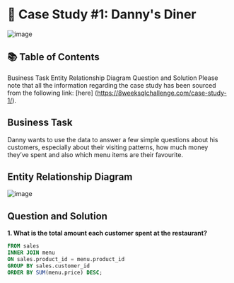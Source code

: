 # 🍜 Case Study #1: Danny's Diner
![image](https://github.com/user-attachments/assets/3ae0ae77-f24f-4851-bcbc-7f898979c60d)



## 📚 Table of Contents
Business Task
Entity Relationship Diagram
Question and Solution
Please note that all the information regarding the case study has been sourced from the following link: [here] (https://8weeksqlchallenge.com/case-study-1/).

## Business Task
Danny wants to use the data to answer a few simple questions about his customers, especially about their visiting patterns, how much money they’ve spent and also which menu items are their favourite.

## Entity Relationship Diagram

![image](https://github.com/user-attachments/assets/15b755f7-58ab-4590-8398-c74a76d77864)

## Question and Solution

**1. What is the total amount each customer spent at the restaurant?**
``` sql SELECT sales.customer_id, SUM(menu.price) as Money_Spent
FROM sales
INNER JOIN menu 
ON sales.product_id = menu.product_id
GROUP BY sales.customer_id
ORDER BY SUM(menu.price) DESC; 

